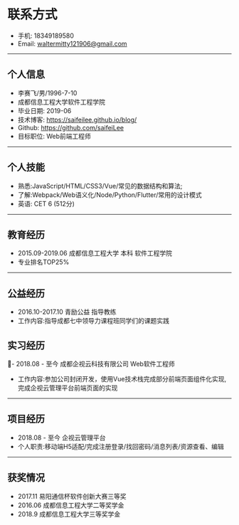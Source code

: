 # 联系方式

- 手机: 18349189580
- Email: waltermitty121906@gmail.com

---
  
## 个人信息
  
- 李赛飞/男/1996-7-10
- 成都信息工程大学软件工程学院
- 毕业日期: 2019-06
- 技术博客: https://saifeilee.github.io/blog/
- Github: https://github.com/saifeiLee
- 目标职位: Web前端工程师

---

## 个人技能

- 熟悉:JavaScript/HTML/CSS3/Vue/常见的数据结构和算法;
- 了解:Webpack/Web语义化/Node/Python/Flutter/常用的设计模式
- 英语: CET 6 (512分)
  
---

## 教育经历

- 2015.09-2019.06 成都信息工程大学 本科 软件工程学院
- 专业排名TOP25%

---

## 公益经历
  
- 2016.10-2017.10 青励公益 指导教练
- 工作内容:指导成都七中领导力课程班同学们的课题实践
  
## 实习经历

- 2018.08 - 至今  成都企视云科技有限公司 Web软件工程师
- 工作内容:参加公司封闭开发，使用Vue技术栈完成部分前端页面组件化实现,完成企视云管理平台前端页面的实现

---

## 项目经历

- 2018.08 - 至今 企视云管理平台
- 个人职责:移动端H5适配/完成注册登录/找回密码/消息列表/资源查看、编辑

---

## 获奖情况
  
- 2017.11 易阳通信杯软件创新大赛三等奖
- 2016.06 成都信息工程大学二等奖学金
- 2018.9 成都信息工程大学三等奖学金

  